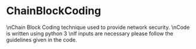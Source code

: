  # ChainBlockCoding
\nChain Block Coding technique used to provide network security.
\nCode is written using python 3
\nIf inputs are necessary please follow the guidelines given in the code.
